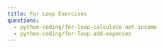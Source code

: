 ```yaml
---
title: For Loop Exercises
questions:
  - python-coding/for-loop-calculate-net-income
  - python-coding/for-loop-add-expenses
---
```

